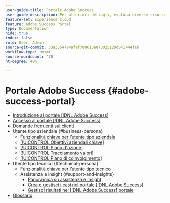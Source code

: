 ```yaml
---
user-guide-title: Portale Adobe Success
user-guide-description: Per ulteriori dettagli, esplora diverse risorse relative al portale di successo di Adobe.
feature-set: Experience Cloud
feature: Adobe Success Portal
type: Documentation
hide: true
index: false
role: User, Admin
source-git-commit: 53a3354794afaf700613a073025129d641744fab
workflow-type: tm+mt
source-wordcount: '70'
ht-degree: 40%

---
```



# Portale Adobe Success {#adobe-success-portal}

- [Introduzione al portale  [!DNL Adobe Success] ](/help/adobe-success-portal/adobe-success-portal-introduction.md)
- [Accesso al portale  [!DNL Adobe Success] ](/help/adobe-success-portal/access-to-the-adobe-success-portal.md)
- [Domande frequenti sui clienti](/help/adobe-success-portal/adobe-success-portal-customer-faq.md)
- Utente tipo aziendale {#business-persona}
   - [Funzionalità chiave per l’utente tipo aziendale](/help/adobe-success-portal/business-persona/key-functionalities-for-business-persona.md)
   - [[!UICONTROL Obiettivi aziendali chiave]](/help/adobe-success-portal/business-persona/key-business-objectives.md)
   - [[!UICONTROL Piano d&#39;azione]](/help/adobe-success-portal/business-persona/action-plan.md)
   - [[!UICONTROL Tracciamento valori]](/help/adobe-success-portal/business-persona/value-tracker.md)
   - [[!UICONTROL Piano di coinvolgimento]](/help/adobe-success-portal/business-persona/engagement-plan.md)
- Utente tipo tecnico {#technical-persona}
   - [Funzionalità chiave per l’utente tipo tecnico](/help/adobe-success-portal/technical-persona/key-functionalities-for-technical-persona.md)
   - Assistenza e insight {#support-and-insights}
      - [Panoramica su assistenza e insight](/help/adobe-success-portal/technical-persona/support-and-insights/support-and-insights-overview.md)
      - [Crea e gestisci i casi nel portale  [!DNL Adobe Success] ](/help/adobe-success-portal/technical-persona/support-and-insights/create-and-manage-cases-in-the-adobe-success-portal.md)
      - [Gestisci risultati nel  [!DNL Adobe Success]  portale](/help/adobe-success-portal/technical-persona/support-and-insights/manage-findings-adobe-success-portal.md)
- [Glossario](/help/adobe-success-portal/glossary.md)
